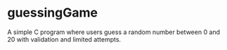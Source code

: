 # guessingGame
A simple C program where users guess a random number between 0 and 20 with validation and limited attempts.
